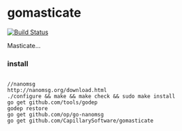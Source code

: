 gomasticate
=========
[![Build Status](https://travis-ci.org/CapillarySoftware/gomasticate.svg?branch=master)](https://travis-ci.org/CapillarySoftware/gomasticate)

Masticate...

<h3>install</h3>
<pre>
<code>
//nanomsg
http://nanomsg.org/download.html
./configure && make && make check && sudo make install
go get github.com/tools/godep
godep restore
go get github.com/op/go-nanomsg
go get github.com/CapillarySoftware/gomasticate
</code>
</pre>
